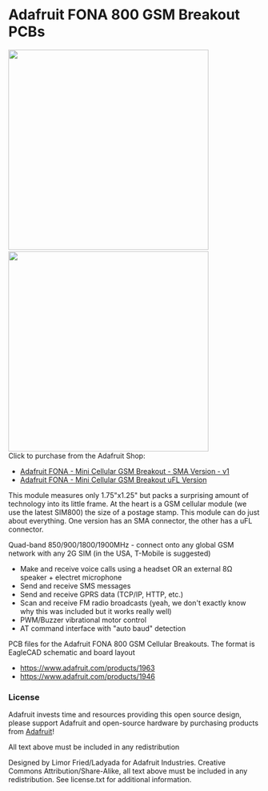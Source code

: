 # Adafruit FONA 800 GSM Breakout PCBs
<a href="http://www.adafruit.com/products/1963"><img src="assets/1963.jpg?raw=true" width="400px"></a>&nbsp; <a href="http://www.adafruit.com/products/1946"><img src="assets/1946.jpg?raw=true" width="400px"></a><br />
Click to purchase from the Adafruit Shop:
- [Adafruit FONA - Mini Cellular GSM Breakout - SMA Version - v1](https://www.adafruit.com/product/1963)
- [Adafruit FONA - Mini Cellular GSM Breakout uFL Version](https://www.adafruit.com/product/1946)

This module measures only 1.75"x1.25" but packs a surprising amount of technology into its little frame. At the heart is a GSM cellular module (we use the latest SIM800) the size of a postage stamp. This module can do just about everything. One version has an SMA connector, the other has a uFL connector.

Quad-band 850/900/1800/1900MHz - connect onto any global GSM network with any 2G SIM (in the USA, T-Mobile is suggested)
- Make and receive voice calls using a headset OR an external 8Ω speaker + electret microphone
- Send and receive SMS messages
- Send and receive GPRS data (TCP/IP, HTTP, etc.)
- Scan and receive FM radio broadcasts (yeah, we don't exactly know why this was included but it works really well)
- PWM/Buzzer vibrational motor control
- AT command interface with "auto baud" detection

PCB files for the Adafruit FONA 800 GSM Cellular Breakouts. The format is EagleCAD schematic and board layout
- https://www.adafruit.com/products/1963
- https://www.adafruit.com/products/1946

### License

Adafruit invests time and resources providing this open source design, please support Adafruit and open-source hardware by purchasing products from [Adafruit](https://www.adafruit.com)!

All text above must be included in any redistribution

Designed by Limor Fried/Ladyada for Adafruit Industries.
Creative Commons Attribution/Share-Alike, all text above must be included in any redistribution. 
See license.txt for additional information.
